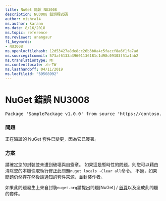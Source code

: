 ```yaml
---
title: NuGet 錯誤 NU3008
description: NU3008 錯誤程式碼
author: mishra14
ms.author: karann
ms.date: 8/16/2018
ms.topic: reference
ms.reviewer: anangaur
f1_keywords:
- NU3008
ms.openlocfilehash: 12d53427a8de8cc26b3b0a4c5faccf8a6f1fa7ad
ms.sourcegitcommit: 573af6133a39601136181c1d98c09303f51a1ab2
ms.translationtype: MT
ms.contentlocale: zh-TW
ms.lasthandoff: 04/11/2019
ms.locfileid: "59508992"
---
```

# <a name="nuget-error-nu3008"></a>NuGet 錯誤 NU3008

<pre>Package 'SamplePackage v1.0.0' from source 'https://contoso.com/index.json': The package integrity check failed.</pre>

### <a name="issue"></a>問題

正在驗證的 NuGet 套件已變更，因為它已簽署。


### <a name="solution"></a>方案

請確定您的封裝並未遭到破壞與自簽章。 如果這是暫時性的問題，則您可以藉由清除您的本機快取執行修正此問題`nuget locals -Clear all`命令。 不過，如果問題仍然存在然後請通知的套件來源，並封裝作者。

如果此問題發生上來自封裝`nuget.org`請提出問題[NuGet] / [首頁](https://github.com/NuGet/Home/issues)以及造成此問題的套件。


